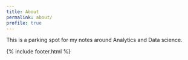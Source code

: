 ```yaml
---
title: About
permalink: about/
profile: true
---
```


This is a parking spot for my notes around Analytics and Data science.

{% include footer.html %}

